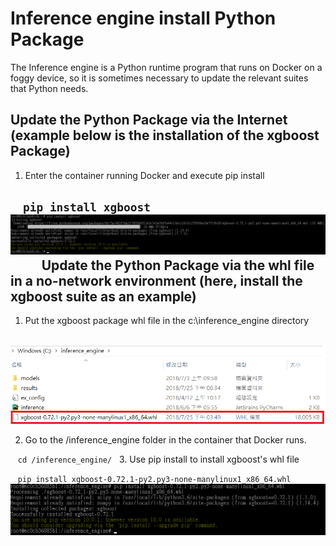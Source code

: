 **Inference engine install Python Package**
=============

The Inference engine is a Python runtime program that runs on Docker on a foggy device, so it is sometimes necessary to update the relevant suites that Python needs.

**Update the Python Package via the Internet (example below is the installation of the xgboost Package)**
-------------
1. Enter the container running Docker and execute pip install

    ```pip install xgboost```
    
    ![image](https://github.com/minikai/inference_engine_annotation_mqtt/blob/master/pip%20install%20xgboost.png?raw=true)
    
    
**Update the Python Package via the whl file in a no-network environment (here, install the xgboost suite as an example)**
-------------
1. Put the xgboost package whl file in the c:\inference_engine directory

    ![image](https://github.com/minikai/AFS_Inference_engine_doc/blob/master/whl%E8%B7%AF%E5%BE%91.png?raw=true)

2. Go to the /inference_engine folder in the container that Docker runs.

   ```cd /inference_engine/```
 
3. Use pip install to install xgboost's whl file

   ```pip install xgboost-0.72.1-py2.py3-none-manylinux1_x86_64.whl```
   
     ![image](https://github.com/minikai/inference_engine_annotation_mqtt/blob/master/pip%20install%20whl.png?raw=true)
